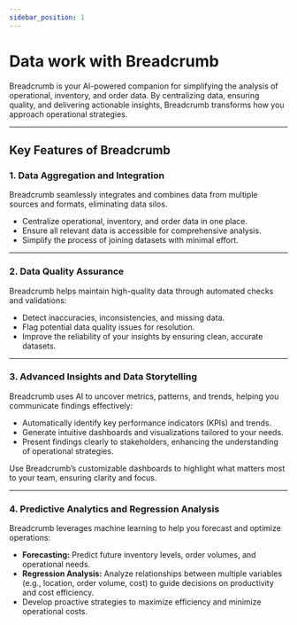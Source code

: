 ```yaml
---
sidebar_position: 1
---
```


# Data work with Breadcrumb

Breadcrumb is your AI-powered companion for simplifying the analysis of operational, inventory, and order data. By centralizing data, ensuring quality, and delivering actionable insights, Breadcrumb transforms how you approach operational strategies.

---

## Key Features of Breadcrumb

### 1. **Data Aggregation and Integration**
Breadcrumb seamlessly integrates and combines data from multiple sources and formats, eliminating data silos.  
- Centralize operational, inventory, and order data in one place.  
- Ensure all relevant data is accessible for comprehensive analysis.  
- Simplify the process of joining datasets with minimal effort.

---

### 2. **Data Quality Assurance**
Breadcrumb helps maintain high-quality data through automated checks and validations:  
- Detect inaccuracies, inconsistencies, and missing data.  
- Flag potential data quality issues for resolution.  
- Improve the reliability of your insights by ensuring clean, accurate datasets.

---

### 3. **Advanced Insights and Data Storytelling**
Breadcrumb uses AI to uncover metrics, patterns, and trends, helping you communicate findings effectively:  
- Automatically identify key performance indicators (KPIs) and trends.  
- Generate intuitive dashboards and visualizations tailored to your needs.  
- Present findings clearly to stakeholders, enhancing the understanding of operational strategies.  

Use Breadcrumb’s customizable dashboards to highlight what matters most to your team, ensuring clarity and focus.

---

### 4. **Predictive Analytics and Regression Analysis**
Breadcrumb leverages machine learning to help you forecast and optimize operations:  
- **Forecasting:** Predict future inventory levels, order volumes, and operational needs.  
- **Regression Analysis:** Analyze relationships between multiple variables (e.g., location, order volume, cost) to guide decisions on productivity and cost efficiency.  
- Develop proactive strategies to maximize efficiency and minimize operational costs.